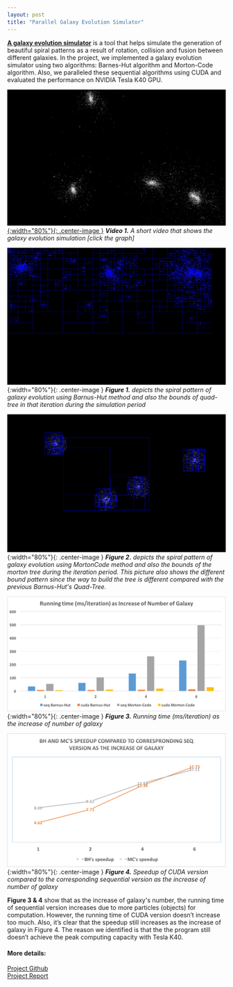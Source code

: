 ```yaml
---
layout: post
title: "Parallel Galaxy Evolution Simulator"
---
```


[**A galaxy evolution simulator**](https://louis-xu-ustc.github.io/Parallel-Galaxy-Evolution-Simulator/) is a tool that helps simulate the generation of beautiful spiral patterns as a result of rotation, collision and fusion between different galaxies.
In the project, we implemented a galaxy evolution simulator using two algorithms: Barnes-Hut algorithm and Morton-Code algorithm. Also, we paralleled these sequential algorithms using CUDA and evaluated the performance on NVIDIA Tesla K40 GPU.

[![A short video shows the galaxy evolution simulation](/images/20170514/galaxy_evolution.png){:width="80%"}{: .center-image }](https://youtu.be/01xNG6SBi5w)
***Video 1.** A short video that shows the galaxy evolution simulation [click the graph]*

![Barnus-Hut with bounds](/images/20170514/barneshut_with_bounds.jpg){:width="80%"}{: .center-image }
***Figure 1.** depicts the spiral pattern of galaxy evolution using Barnus-Hut method and also the bounds of quad-tree in that iteration during the simulation period*

![Morton with bounds](/images/20170514/morton_with_bouds.png){:width="80%"}{: .center-image }
***Figure 2.** depicts the spiral pattern of galaxy evolution using MortonCode method and also the bounds of the morton tree during the iteration period. This picture also shows the different bound pattern since the way to build the tree is different compared with the previous Barnus-Hut's Quad-Tree.*

![Runtime as increase of number of galaxy](/images/20170514/Runtime_increase_of_number_galaxy.png){:width="80%"}{: .center-image }
***Figure 3.** Running time (ms/iteration) as the increase of number of galaxy*

![Runtime as increase of number of galaxy](/images/20170514/Speedup_increase_of_galaxy_num.png){:width="80%"}{: .center-image }
***Figure 4.** Speedup of CUDA version compared to the corresponding sequential version as the increase of number of galaxy*

**Figure 3 & 4** show that as the increase of galaxy's number, the running time of sequential version increases due to more particles (objects) for computation. However, the running time of CUDA version doesn’t increase too much. 
Also, it’s clear that the speedup still increases as the increase of galaxy in Figure 4. The reason we identified is that the the program still doesn’t achieve the peak computing capacity with Tesla K40.

#### More details:  
[Project Github](https://github.com/louis-xu-ustc/Parallel-Galaxy-Evolution-Simulator)  
[Project Report](https://paper.dropbox.com/doc/Parallel-Galaxy-Evolution-Simulation-REb4i2RtnzMlehkZ0n5SU)